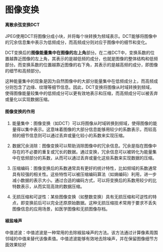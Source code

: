 # 图像变换

#### 离散余弦变换DCT

JPEG使用DCT将图像分成小块，并将每个块转换为频域表示。DCT能够将图像中的冗余信息集中表示为低频成分，而高频成分则对应于图像中的细节和变化。

DCT变换后的**图像能量集中在图像的左上角**部分。在二维DCT中，变换系数的位置越靠近图像的左上角，其表示的是越低频的成分，也就是图像的整体结构和低频部分。而变换系数的位置越靠近图像的右下角，其表示的是越高频的成分，即图像的细节和高频部分。

这种能量集中的现象是因为自然图像中的大部分能量集中在低频成分上，而高频成分则包含了边缘、纹理等细节信息。因此，DCT变换将图像从时域转换到频域，使得图像能量较集中的低频成分可以更有效地表示和压缩，而高频成分可以被丢弃或量化以实现数据压缩。

#### 图像变换的作用

1. 能量集中：图像变换（如DCT）可以将图像从时域转换到频域，使得图像的能量得以集中表示。这意味着图像的大部分信息能够用较少的系数表示，而较高频的细节信息则可以通过丢弃或量化较小的系数来实现压缩。

2. 数据冗余消除：图像变换可以帮助消除图像中的冗余信息。冗余是指在图像中存在的不必要的重复或冗长的数据。通过变换，冗余信息可以被转化为能量集中在低频部分的系数，从而可以通过丢弃或量化这些系数来实现数据的压缩。

3. 压缩编码：图像变换后的系数通常具有更好的统计特性，比如频域的系数通常具有较强的相关性。这些特性可以被压缩编码算法（如熵编码）利用，进一步减小数据的表示大小。通过合适的编码方式，可以将变换后的系数用较少的比特数表示，从而实现高效的数据压缩。

4. 无损压缩和可逆性：某些图像变换（如整数变换）具有无损压缩和可逆性的特点，即变换前后可以完全还原原始数据。这种无损压缩技术常用于要求不丢失图像信息的应用场景，如医学图像和无损图像存档。

#### 椒盐噪声

中值滤波：中值滤波是一种常用的去除椒盐噪声的方法。该方法通过计算像素周围邻域的中值来替代该像素值。中值滤波能够有效地去除噪声，并在保留图像细节方面效果较好